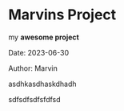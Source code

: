 # Marvins Project

my **awesome project**

Date: 2023-06-30

Author: Marvin

asdhkasdhaskdhadh


sdfsdfsdfsfdfsd



















